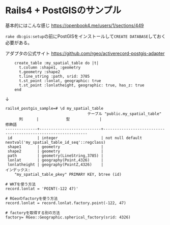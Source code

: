 # Rails4 + PostGISのサンプル

基本的にはこんな感じ
https://openbook4.me/users/1/sections/449

`rake db:gis:setup`の前にPostGISをインストールして`CREATE DATABASE`しておく必要がある。

アダプタの公式サイト
https://github.com/rgeo/activerecord-postgis-adapter


```
    create_table :my_spatial_table do |t|
      t.column :shape1, :geometry
      t.geometry :shape2
      t.line_string :path, srid: 3785
      t.st_point :lonlat, geographic: true
      t.st_point :lonlatheight, geographic: true, has_z: true
    end
```

↓


```
rails4_postgis_sample=# \d my_spatial_table
                                    テーブル "public.my_spatial_table"
      列      |            型             |                            修飾語                             
--------------+---------------------------+---------------------------------------------------------------
 id           | integer                   | not null default nextval('my_spatial_table_id_seq'::regclass)
 shape1       | geometry                  | 
 shape2       | geometry                  | 
 path         | geometry(LineString,3785) | 
 lonlat       | geography(Point,4326)     | 
 lonlatheight | geography(PointZ,4326)    | 
インデックス:
    "my_spatial_table_pkey" PRIMARY KEY, btree (id)
```

```
# WKTを使う方法
record.lonlat = 'POINT(-122 47)'

# RGeoのfactoryを使う方法
record.lonlat = record.lonlat.factory.point(-122, 47)

# factoryを取得する別の方法
factory= RGeo::Geographic.spherical_factory(srid: 4326)
```
